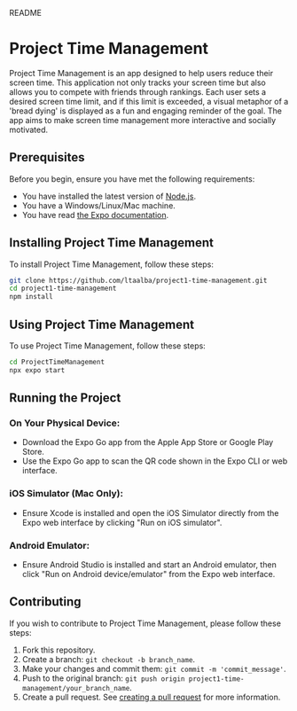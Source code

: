 README
# Project Time Management

Project Time Management is an app designed to help users reduce their screen time. This application not only tracks your screen time but also allows you to compete with friends through rankings. Each user sets a desired screen time limit, and if this limit is exceeded, a visual metaphor of a 'bread dying' is displayed as a fun and engaging reminder of the goal. The app aims to make screen time management more interactive and socially motivated.

## Prerequisites

Before you begin, ensure you have met the following requirements:
* You have installed the latest version of [Node.js](https://nodejs.org/).
* You have a Windows/Linux/Mac machine.
* You have read [the Expo documentation](https://docs.expo.dev/).

## Installing Project Time Management

To install Project Time Management, follow these steps:

```bash
git clone https://github.com/ltaalba/project1-time-management.git
cd project1-time-management
npm install
```

## Using Project Time Management

To use Project Time Management, follow these steps:
```bash
cd ProjectTimeManagement 
npx expo start   
```
## Running the Project

### On Your Physical Device:

- Download the Expo Go app from the Apple App Store or Google Play Store.
- Use the Expo Go app to scan the QR code shown in the Expo CLI or web interface.

### iOS Simulator (Mac Only):

- Ensure Xcode is installed and open the iOS Simulator directly from the Expo web interface by clicking "Run on iOS simulator".

### Android Emulator:

- Ensure Android Studio is installed and start an Android emulator, then click "Run on Android device/emulator" from the Expo web interface.

## Contributing

If you wish to contribute to Project Time Management, please follow these steps:

1. Fork this repository.
2. Create a branch: `git checkout -b branch_name`.
3. Make your changes and commit them: `git commit -m 'commit_message'`.
4. Push to the original branch: `git push origin project1-time-management/your_branch_name`.
5. Create a pull request. See [creating a pull request](link) for more information.





